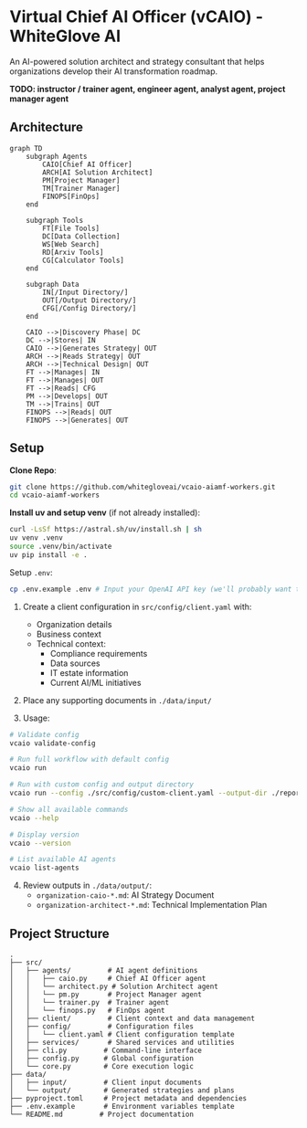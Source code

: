 # Virtual Chief AI Officer (vCAIO) - WhiteGlove AI

An AI-powered solution architect and strategy consultant that helps organizations develop their AI transformation roadmap.

**TODO: instructor / trainer agent, engineer agent, analyst agent, project manager agent**

## Architecture

```mermaid
graph TD
    subgraph Agents
        CAIO[Chief AI Officer]
        ARCH[AI Solution Architect]
        PM[Project Manager]
        TM[Trainer Manager]
        FINOPS[FinOps]
    end

    subgraph Tools
        FT[File Tools]
        DC[Data Collection]
        WS[Web Search]
        RD[Arxiv Tools]
        CG[Calculator Tools]
    end

    subgraph Data
        IN[/Input Directory/]
        OUT[/Output Directory/]
        CFG[/Config Directory/]
    end

    CAIO -->|Discovery Phase| DC
    DC -->|Stores| IN
    CAIO -->|Generates Strategy| OUT
    ARCH -->|Reads Strategy| OUT
    ARCH -->|Technical Design| OUT
    FT -->|Manages| IN
    FT -->|Manages| OUT
    FT -->|Reads| CFG
    PM -->|Develops| OUT
    TM -->|Trains| OUT
    FINOPS -->|Reads| OUT
    FINOPS -->|Generates| OUT
```

## Setup
**Clone Repo**:
```bash
git clone https://github.com/whitegloveai/vcaio-aiamf-workers.git
cd vcaio-aiamf-workers
```

**Install uv and setup venv** (if not already installed):
```bash
curl -LsSf https://astral.sh/uv/install.sh | sh
uv venv .venv
source .venv/bin/activate
uv pip install -e .
```

Setup `.env`:
```bash
cp .env.example .env # Input your OpenAI API key (we'll probably want to do local private agents in the event of security/legal concerns)
```

1. Create a client configuration in `src/config/client.yaml` with:
   - Organization details
   - Business context
   - Technical context:
     - Compliance requirements
     - Data sources
     - IT estate information
     - Current AI/ML initiatives

2. Place any supporting documents in `./data/input/`

3. Usage:
```bash
# Validate config
vcaio validate-config

# Run full workflow with default config
vcaio run

# Run with custom config and output directory
vcaio run --config ./src/config/custom-client.yaml --output-dir ./reports

# Show all available commands
vcaio --help

# Display version
vcaio --version

# List available AI agents
vcaio list-agents
```

4. Review outputs in `./data/output/`:
   - `organization-caio-*.md`: AI Strategy Document
   - `organization-architect-*.md`: Technical Implementation Plan

## Project Structure

```
.
├── src/
│   ├── agents/         # AI agent definitions
│   │   ├── caio.py     # Chief AI Officer agent
│   │   └── architect.py # Solution Architect agent
│   │   └── pm.py       # Project Manager agent
│   │   └── trainer.py  # Trainer agent
│   │   └── finops.py   # FinOps agent
│   ├── client/         # Client context and data management
│   ├── config/         # Configuration files
│   │   └── client.yaml # Client configuration template
│   ├── services/       # Shared services and utilities
│   ├── cli.py         # Command-line interface
│   ├── config.py      # Global configuration
│   └── core.py        # Core execution logic
├── data/
│   ├── input/         # Client input documents
│   └── output/        # Generated strategies and plans
├── pyproject.toml     # Project metadata and dependencies
├── .env.example       # Environment variables template
└── README.md         # Project documentation
```